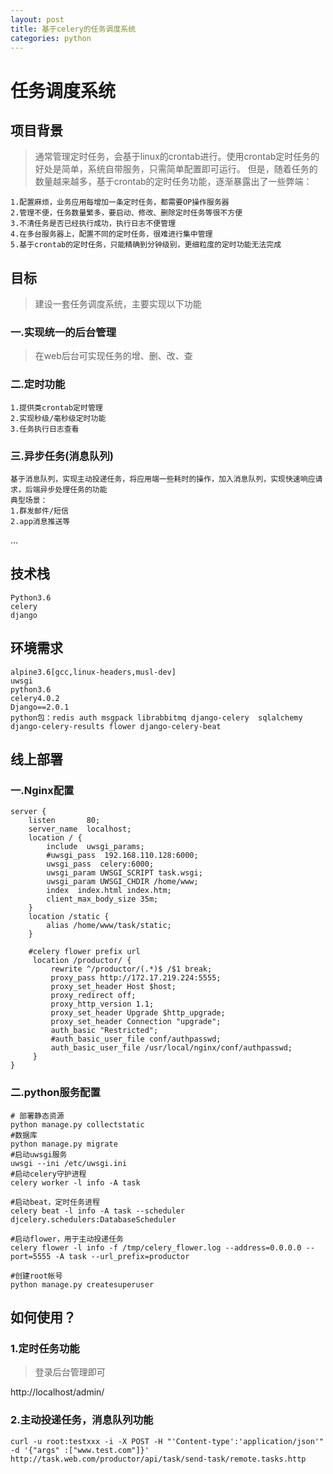 ```yaml
---
layout: post
title: 基于celery的任务调度系统
categories: python
---
```


# 任务调度系统

## 项目背景

> 通常管理定时任务，会基于linux的crontab进行。使用crontab定时任务的好处是简单，系统自带服务，只需简单配置即可运行。
> 但是，随着任务的数量越来越多，基于crontab的定时任务功能，逐渐暴露出了一些弊端：

    1.配置麻烦，业务应用每增加一条定时任务，都需要OP操作服务器
    2.管理不便，任务数量繁多，要启动、修改、删除定时任务等很不方便
    3.不清任务是否已经执行成功，执行日志不便管理
    4.在多台服务器上，配置不同的定时任务，很难进行集中管理
    5.基于crontab的定时任务，只能精确到分钟级别，更细粒度的定时功能无法完成


## 目标

> 建设一套任务调度系统，主要实现以下功能

### 一.实现统一的后台管理
> 在web后台可实现任务的增、删、改、查

### 二.定时功能
    1.提供类crontab定时管理  
    2.实现秒级/毫秒级定时功能  
    3.任务执行日志查看  
  
### 三.异步任务(消息队列)

    基于消息队列，实现主动投递任务，将应用端一些耗时的操作，加入消息队列，实现快速响应请求，后端异步处理任务的功能
    典型场景：
    1.群发邮件/短信
    2.app消息推送等
...

## 技术栈
```
Python3.6
celery
django
```

## 环境需求
```
alpine3.6[gcc,linux-headers,musl-dev]
uwsgi
python3.6
celery4.0.2
Django==2.0.1
python包：redis auth msgpack librabbitmq django-celery  sqlalchemy django-celery-results flower django-celery-beat
```

## 线上部署

### 一.Nginx配置

```
server {
    listen       80;
    server_name  localhost;
    location / {
        include  uwsgi_params;
        #uwsgi_pass  192.168.110.128:6000;
        uwsgi_pass  celery:6000;
        uwsgi_param UWSGI_SCRIPT task.wsgi;
        uwsgi_param UWSGI_CHDIR /home/www;
        index  index.html index.htm;
        client_max_body_size 35m;
    }
    location /static {
        alias /home/www/task/static;
    }

    #celery flower prefix url
     location /productor/ {
         rewrite ^/productor/(.*)$ /$1 break;
         proxy_pass http://172.17.219.224:5555;
         proxy_set_header Host $host;
         proxy_redirect off;
         proxy_http_version 1.1;
         proxy_set_header Upgrade $http_upgrade;
         proxy_set_header Connection "upgrade";
         auth_basic "Restricted";
         #auth_basic_user_file conf/authpasswd;
         auth_basic_user_file /usr/local/nginx/conf/authpasswd;
     }
}
```

### 二.python服务配置
```
# 部署静态资源
python manage.py collectstatic
#数据库
python manage.py migrate
#启动uwsgi服务
uwsgi --ini /etc/uwsgi.ini
#启动celery守护进程
celery worker -l info -A task

#启动beat，定时任务进程
celery beat -l info -A task --scheduler djcelery.schedulers:DatabaseScheduler

#启动flower，用于主动投递任务
celery flower -l info -f /tmp/celery_flower.log --address=0.0.0.0 --port=5555 -A task --url_prefix=productor

#创建root帐号
python manage.py createsuperuser

```

## 如何使用？

### 1.定时任务功能

> 登录后台管理即可

http://localhost/admin/

### 2.主动投递任务，消息队列功能
```
curl -u root:testxxx -i -X POST -H "'Content-type':'application/json'"  -d '{"args" :["www.test.com"]}' http://task.web.com/productor/api/task/send-task/remote.tasks.http
```
